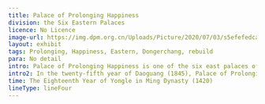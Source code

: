 ```yaml
---
title: Palace of Prolonging Happiness
division: the Six Eastern Palaces
licence: No Licence
image-url: https://img.dpm.org.cn/Uploads/Picture/2020/07/03/s5efefedcac36c.jpg
layout: exhibit
tags: Prolonging, Happiness, Eastern, Dongerchang, rebuild
para: No detail
intro: Palace of Prolonging Happiness is one of the six east palaces of the inner court, located on the east side of Dongerchang Street. Built in the eighteenth year of Yongle in the Ming Dynasty (1420). In the Qing Dynasty, it was renamed Palace of Prolonging Happiness and rebuilt in the 25th year of Kangxi (1686). The concubines and concubines lived in the Ming and Qing dynasties, and the concubines and the nobles of Emperor Daoguang in the Qing Dynasty once lived here. The Palace of Prolonging Happiness was originally in the same layout as the other five palaces of the East Sixth Palace. It has two entrances, five main halls in the front yard, and the top of the yellow glazed tile. "Claus for Emphasizing Agriculture after Cao Cao", and "Picture of Emphasizing Agriculture after Cao Cao" on the west wall. In front of the hall there are 3 halls each for the east and west. There are 5 main halls in the backyard and 3 east and west halls, all of which are hard-topped with yellow glazed tiles.
intro2: In the twenty-fifth year of Daoguang (1845), Palace of Prolonging Happiness caught fire, burning down 25 buildings including the main hall, apse, and east-west side halls, leaving only the palace gates. In the eleventh year of Tongzhi (1872), it was proposed to rebuild, but it was not realized. In the first year of Xuantong (1909), a three-story Western-style building, the Water Palace, was built on the original site of Palace of Prolonging Happiness. The water hall is surrounded by dredging ponds, surrounded by Yuquan mountains and waters. There are nine rooms on each floor of the main building, with a door on each of the four sides of the ground floor, surrounded by corridors. The four corners of the building are connected to each of the three-story hexagonal pavilions, and the bottom floor has two doors respectively, which are connected to the main building and the corridor.
time: The Eighteenth Year of Yongle in Ming Dynasty (1420)
lineType: lineFour
---
```


